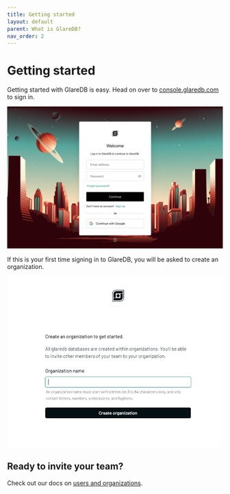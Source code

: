 ```yaml
---
title: Getting started
layout: default
parent: What is GlareDB?
nav_order: 2
---
```


# Getting started

Getting started with GlareDB is easy. Head on over to [console.glaredb.com] to
sign in.

![Sign-in]

If this is your first time signing in to GlareDB, you will be asked to create an
organization.

![Onboarding]

## Ready to invite your team?

Check out our docs on [users and organizations].

[console.glaredb.com]: https://console.glaredb.com
[Sign-in]: /assets/images/signin.png
[Onboarding]: /assets/images/onboarding.png
[users and organizations]: /docs/users-and-organizations/
